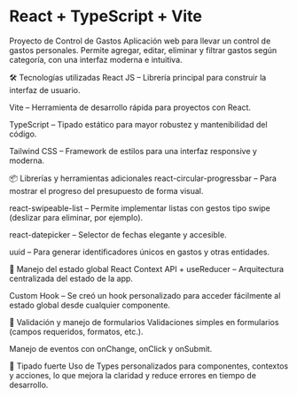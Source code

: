 # React + TypeScript + Vite

Proyecto de Control de Gastos
Aplicación web para llevar un control de gastos personales. Permite agregar, editar, eliminar y filtrar gastos según categoría, con una interfaz moderna e intuitiva.

🛠️ Tecnologías utilizadas
React JS – Librería principal para construir la interfaz de usuario.

Vite – Herramienta de desarrollo rápida para proyectos con React.

TypeScript – Tipado estático para mayor robustez y mantenibilidad del código.

Tailwind CSS – Framework de estilos para una interfaz responsive y moderna.

📦 Librerías y herramientas adicionales
react-circular-progressbar – Para mostrar el progreso del presupuesto de forma visual.

react-swipeable-list – Permite implementar listas con gestos tipo swipe (deslizar para eliminar, por ejemplo).

react-datepicker – Selector de fechas elegante y accesible.

uuid – Para generar identificadores únicos en gastos y otras entidades.

🧠 Manejo del estado global
React Context API + useReducer – Arquitectura centralizada del estado de la app.

Custom Hook – Se creó un hook personalizado para acceder fácilmente al estado global desde cualquier componente.

📄 Validación y manejo de formularios
Validaciones simples en formularios (campos requeridos, formatos, etc.).

Manejo de eventos con onChange, onClick y onSubmit.

🧩 Tipado fuerte
Uso de Types personalizados para componentes, contextos y acciones, lo que mejora la claridad y reduce errores en tiempo de desarrollo.

